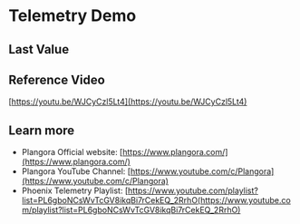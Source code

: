 # Telemetry Demo
## Last Value

## Reference Video
[https://youtu.be/WJCyCzl5Lt4](https://youtu.be/WJCyCzl5Lt4)

## Learn more

  * Plangora Official website: [https://www.plangora.com/](https://www.plangora.com/)
  * Plangora YouTube Channel: [https://www.youtube.com/c/Plangora](https://www.youtube.com/c/Plangora)
  * Phoenix Telemetry Playlist: [https://www.youtube.com/playlist?list=PL6gboNCsWvTcGV8ikqBi7rCekEQ_2RrhO(https://www.youtube.com/playlist?list=PL6gboNCsWvTcGV8ikqBi7rCekEQ_2RrhO)

